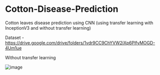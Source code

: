 # Cotton-Disease-Prediction
Cotton leaves disease prediction using CNN (using transfer learning with InceptionV3 and without transfer learning)

Dataset - https://drive.google.com/drive/folders/1vdr9CC9ChYVW2iXp6PlfyMOGD-4Um1ue

Without transfer learning

![image](https://user-images.githubusercontent.com/81555126/144833851-b7a62977-ba7c-4328-9932-10af75db308b.png)

